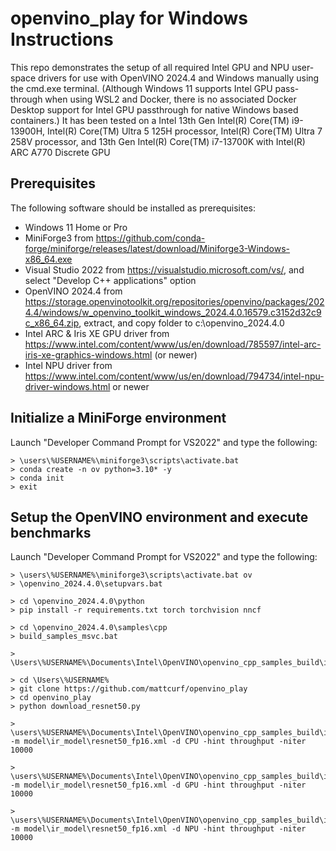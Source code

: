 # openvino_play for Windows Instructions

This repo demonstrates the setup of all required Intel GPU and NPU user-space drivers for use with OpenVINO 2024.4 and Windows manually using the cmd.exe terminal. (Although Windows 11 supports Intel GPU pass-through when using WSL2 and Docker, there is no associated Docker Desktop support for Intel GPU passthrough for native Windows based containers.) It has been tested on a Intel 13th Gen Intel(R) Core(TM) i9-13900H,  Intel(R) Core(TM) Ultra 5 125H processor, Intel(R) Core(TM) Ultra 7 258V processor, and 13th Gen Intel(R) Core(TM) i7-13700K with Intel(R) ARC A770 Discrete GPU

## Prerequisites
The following software should be installed as prerequisites:
* Windows 11 Home or Pro
* MiniForge3 from https://github.com/conda-forge/miniforge/releases/latest/download/Miniforge3-Windows-x86_64.exe
* Visual Studio 2022 from https://visualstudio.microsoft.com/vs/, and select "Develop C++ applications" option
* OpenVINO 2024.4 from https://storage.openvinotoolkit.org/repositories/openvino/packages/2024.4/windows/w_openvino_toolkit_windows_2024.4.0.16579.c3152d32c9c_x86_64.zip, extract, and copy folder to c:\openvino_2024.4.0
* Intel ARC & Iris XE GPU driver from https://www.intel.com/content/www/us/en/download/785597/intel-arc-iris-xe-graphics-windows.html (or newer)
* Intel NPU driver from https://www.intel.com/content/www/us/en/download/794734/intel-npu-driver-windows.html or newer

## Initialize a MiniForge environment
Launch "Developer Command Prompt for VS2022" and type the following:
```
> \users\%USERNAME%\miniforge3\scripts\activate.bat
> conda create -n ov python=3.10* -y
> conda init
> exit
```

## Setup the OpenVINO environment and execute benchmarks
Launch "Developer Command Prompt for VS2022" and type the following:
```
> \users\%USERNAME%\miniforge3\scripts\activate.bat ov
> \openvino_2024.4.0\setupvars.bat

> cd \openvino_2024.4.0\python
> pip install -r requirements.txt torch torchvision nncf

> cd \openvino_2024.4.0\samples\cpp
> build_samples_msvc.bat

> \Users\%USERNAME%\Documents\Intel\OpenVINO\openvino_cpp_samples_build\intel64\Release\hello_query_device

> cd \Users\%USERNAME%
> git clone https://github.com/mattcurf/openvino_play
> cd openvino_play
> python download_resnet50.py

> \users\%USERNAME%\Documents\Intel\OpenVINO\openvino_cpp_samples_build\intel64\Release\benchmark_app.exe -m model\ir_model\resnet50_fp16.xml -d CPU -hint throughput -niter 10000

> \users\%USERNAME%\Documents\Intel\OpenVINO\openvino_cpp_samples_build\intel64\Release\benchmark_app.exe -m model\ir_model\resnet50_fp16.xml -d GPU -hint throughput -niter 10000

> \users\%USERNAME%\Documents\Intel\OpenVINO\openvino_cpp_samples_build\intel64\Release\benchmark_app.exe -m model\ir_model\resnet50_fp16.xml -d NPU -hint throughput -niter 10000
```
